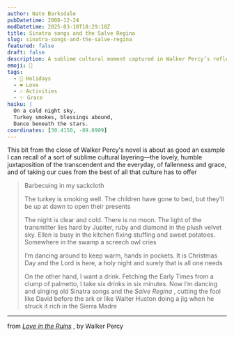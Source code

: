 ```yaml
---
author: Nate Barksdale
pubDatetime: 2008-12-24
modDatetime: 2025-03-10T18:29:18Z
title: Sinatra songs and the Salve Regina
slug: sinatra-songs-and-the-salve-regina
featured: false
draft: false
description: A sublime cultural moment captured in Walker Percy’s reflection on Christmas, blending the everyday with the transcendent.
emoji: 🎄
tags:
  - 🎄 Holidays
  - ❤️ Love
  - 🎶 Activities
  - ✨ Grace
haiku: |
  On a cold night sky,  
  Turkey smokes, blessings abound,  
  Dance beneath the stars.
coordinates: [30.4150, -89.0909]
---
```


This bit from the close of Walker Percy's novel is about as good an example I can recall of a sort of sublime cultural layering—the lovely, humble juxtaposition of the transcendent and the everyday, of fallenness and grace, and of taking our cues from the best of all that culture has to offer

> Barbecuing in my sackcloth
>
> The turkey is smoking well. The children have gone to bed, but they’ll be up at dawn to open their presents
>
> The night is clear and cold. There is no moon. The light of the transmitter lies hard by Jupiter, ruby and diamond in the plush velvet sky. Ellen is busy in the kitchen fixing stuffing and sweet potatoes. Somewhere in the swamp a screech owl cries
>
> I’m dancing around to keep warm, hands in pockets. It is Christmas Day and the Lord is here, a holy night and surely that is all one needs
>
> On the other hand, I want a drink. Fetching the Early Times from a clump of palmetto, I take six drinks in six minutes. Now I’m dancing and singing old Sinatra songs and the _Salve Regina_ , cutting the fool like David before the ark or like Walter Huston doing a jig when he struck it rich in the Sierra Madre

---

from _[Love in the Ruins](http://books.google.com/books?id=UoLcPax1WKMC&pg=PA402&dq=barbequeing+in+my+sackcloth&ei=pJpSSdaLKoPKkQSmiJk6)_ , by Walker Percy
